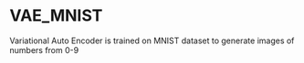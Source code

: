 # VAE_MNIST
Variational Auto Encoder is trained on MNIST dataset to generate images of numbers from 0-9
